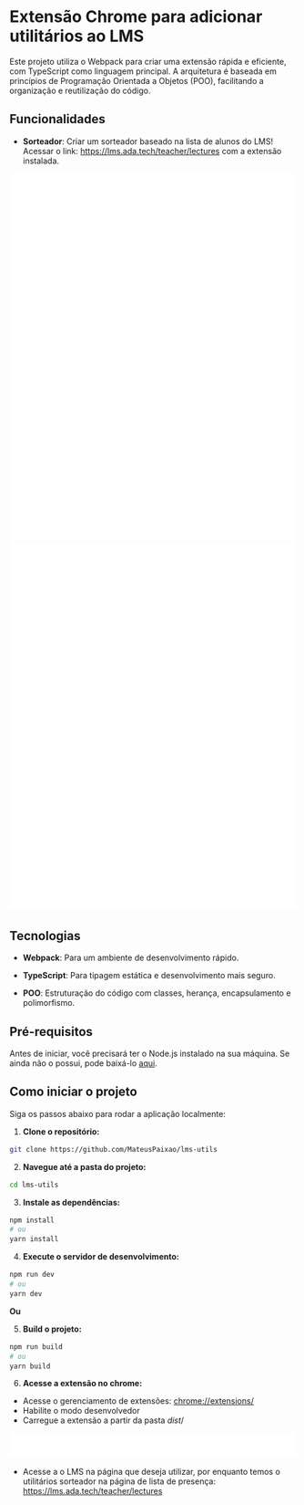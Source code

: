 

# Extensão Chrome para adicionar utilitários ao LMS

  

Este projeto utiliza o Webpack para criar uma extensão rápida e eficiente, com TypeScript como linguagem principal. A arquitetura é baseada em princípios de Programação Orientada a Objetos (POO), facilitando a organização e reutilização do código.

## Funcionalidades

-  **Sorteador**: Criar um sorteador baseado na lista de alunos do LMS! Acessar o link: https://lms.ada.tech/teacher/lectures com a extensão instalada.

![Imagem sorteador fechado](https://raw.githubusercontent.com/MateusPaixao/lms-utils/refs/heads/master/src/assets/docs/sorteador-closed.png)
  ![Imagem sorteador aberto](https://raw.githubusercontent.com/MateusPaixao/lms-utils/refs/heads/master/src/assets/docs/sorteador-opened.png)

## Tecnologias

  
-  **Webpack**: Para um ambiente de desenvolvimento rápido.

-  **TypeScript**: Para tipagem estática e desenvolvimento mais seguro.

-  **POO**: Estruturação do código com classes, herança, encapsulamento e polimorfismo.

## Pré-requisitos


Antes de iniciar, você precisará ter o Node.js instalado na sua máquina. Se ainda não o possui, pode baixá-lo [aqui](https://nodejs.org/).

  

## Como iniciar o projeto

 

Siga os passos abaixo para rodar a aplicação localmente:

  

1.  **Clone o repositório:**

  

```bash
git clone https://github.com/MateusPaixao/lms-utils
```

2.  **Navegue até a pasta do projeto:**

```bash
cd lms-utils
```


3.  **Instale as dependências:**

```bash
npm install
# ou
yarn install
```

4.  **Execute o servidor de desenvolvimento:**

```bash
npm run dev
# ou
yarn dev
```

**Ou**

5.  **Build o projeto:**
```bash
npm run build
# ou
yarn build
```

6.  **Acesse a extensão no chrome:**

- Acesse o gerenciamento de extensões: [chrome://extensions/](chrome://extensions/)
- Habilite o modo desenvolvedor
- Carregue a extensão a partir da pasta *dist*/

![Imagem gerenciar extensões chrome](https://raw.githubusercontent.com/MateusPaixao/lms-utils/refs/heads/master/src/assets/docs/extensions-manager.png)

- Acesse a o LMS na página que deseja utilizar, por enquanto temos o utilitários sorteador na página de lista de presença: https://lms.ada.tech/teacher/lectures